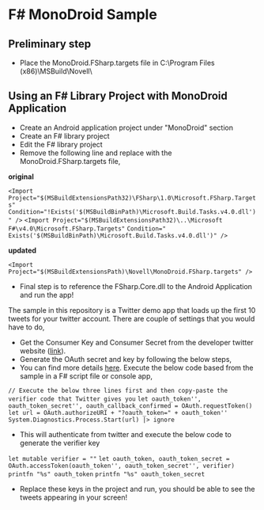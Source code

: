 # F# MonoDroid Sample #

## Preliminary step ##
- Place the MonoDroid.FSharp.targets file in C:\Program Files (x86)\MSBuild\Novell\

## Using an F# Library Project with MonoDroid Application ##

- Create an Android application project under "MonoDroid" section
- Create an F# library project 
- Edit the F# library project
- Remove the following line and replace with the MonoDroid.FSharp.targets file,

**original**

`<Import Project="$(MSBuildExtensionsPath32)\FSharp\1.0\Microsoft.FSharp.Targets"` 
`Condition="!Exists('$(MSBuildBinPath)\Microsoft.Build.Tasks.v4.0.dll')" />`
  `<Import Project="$(MSBuildExtensionsPath32)\..\Microsoft F#\v4.0\Microsoft.FSharp.Targets"` 
  `Condition=" Exists('$(MSBuildBinPath)\Microsoft.Build.Tasks.v4.0.dll')" />`

**updated**

`<Import Project="$(MSBuildExtensionsPath)\Novell\MonoDroid.FSharp.targets" />`

- Final step is to reference the FSharp.Core.dll to the Android Application and run the app!

The sample in this repository is a Twitter demo app that loads up the first 10 tweets for your twitter account. There are couple of settings that you would have to do,

- Get the Consumer Key and Consumer Secret from the developer twitter website ([link](https://dev.twitter.com/)).
- Generate the OAuth secret and key by following the below steps,
- You can find more details [here](https://dev.twitter.com/docs/auth/oauth/faq).  Execute the below code based from the sample in a F# script file or console app,

`// Execute the below three lines first and then copy-paste the verifier code that Twitter gives you`
`let oauth_token'', oauth_token_secret'', oauth_callback_confirmed = OAuth.requestToken()`
`let url = OAuth.authorizeURI + "?oauth_token=" + oauth_token''`
`System.Diagnostics.Process.Start(url) |> ignore`

- This will authenticate from twitter and execute the below code to generate the verifier key

`let mutable verifier = ""`
`let oauth_token, oauth_token_secret = OAuth.accessToken(oauth_token'', oauth_token_secret'', verifier)`
`printfn "%s" oauth_token`
`printfn "%s" oauth_token_secret`

- Replace these keys in the project and run, you should be able to see the tweets appearing in your screen!